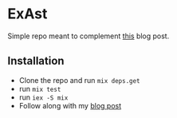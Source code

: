 # ExAst

Simple repo meant to complement [this](https//chase.pursu.es/working-with-the-elixir-ast.html) blog post.

## Installation

* Clone the repo and run `mix deps.get`
* run `mix test`
* run `iex -S mix`
* Follow along with my [blog post](https//chase.pursu.es/working-with-the-elixir-ast.html)

